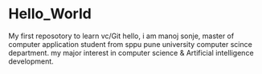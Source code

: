 # Hello_World
My first reposotory to learn vc/Git
hello,
i am manoj sonje, master of computer application student from sppu pune university computer scince department.
my major interest in computer science & Artificial intelligence development.
